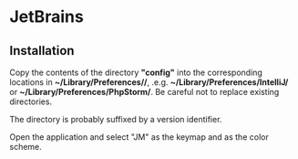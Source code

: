 # JetBrains

## Installation

Copy the contents of the directory **"config"** into the corresponding locations in **~/Library/Preferences/<APP>/**, .e.g. **~/Library/Preferences/IntelliJ/** or **~/Library/Preferences/PhpStorm/**. Be careful not to replace existing directories.

The **<APP>** directory is probably suffixed by a version identifier.

Open the application and select "JM" as the keymap and as the color scheme.
